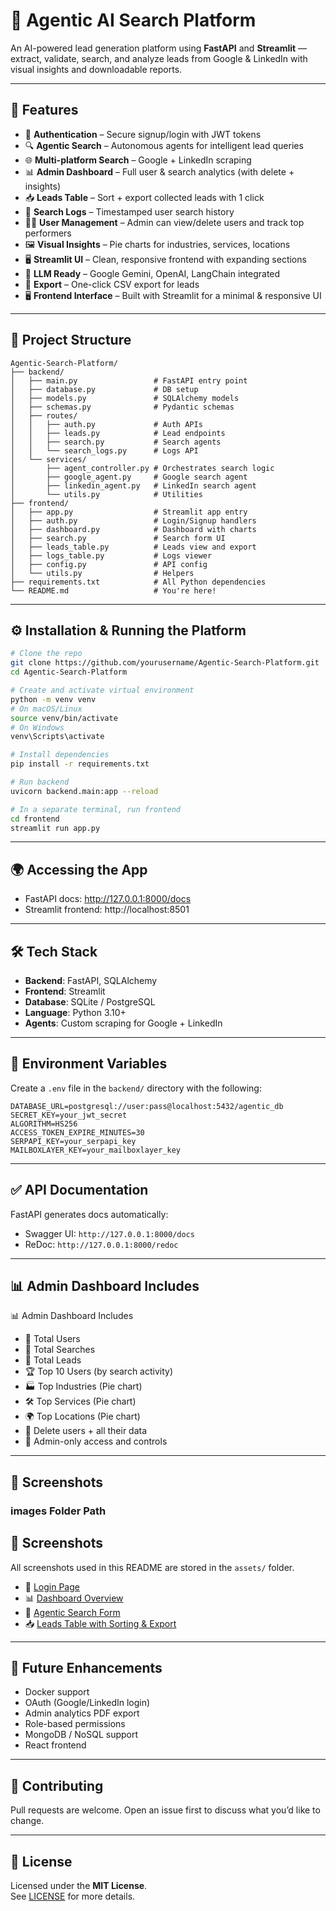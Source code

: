 # 🤖 Agentic AI Search Platform

An AI-powered lead generation platform using **FastAPI** and **Streamlit** — extract, validate, search, and analyze leads from Google & LinkedIn with visual insights and downloadable reports.

---
   
## 🚀 Features

- 🔐 **Authentication** – Secure signup/login with JWT tokens  
- 🔍 **Agentic Search** – Autonomous agents for intelligent lead queries  
- 🌐 **Multi-platform Search** – Google + LinkedIn scraping  
- 📊 **Admin Dashboard** – Full user & search analytics (with delete + insights)  
- 📥 **Leads Table** – Sort + export collected leads with 1 click  
- 🧾 **Search Logs** – Timestamped user search history  
- 👨‍💼 **User Management** – Admin can view/delete users and track top performers  
- 🖼️ **Visual Insights** – Pie charts for industries, services, locations  
- 🖥️ **Streamlit UI** – Clean, responsive frontend with expanding sections  
- 🧠 **LLM Ready** – Google Gemini, OpenAI, LangChain integrated  
- 📎 **Export** – One-click CSV export for leads    
- 🖥️ **Frontend Interface** – Built with Streamlit for a minimal & responsive UI  

---

## 📁 Project Structure

```
Agentic-Search-Platform/
├── backend/
│   ├── main.py                 # FastAPI entry point
│   ├── database.py             # DB setup
│   ├── models.py               # SQLAlchemy models
│   ├── schemas.py              # Pydantic schemas
│   ├── routes/
│   │   ├── auth.py             # Auth APIs
│   │   ├── leads.py            # Lead endpoints
│   │   ├── search.py           # Search agents
│   │   └── search_logs.py      # Logs API
│   └── services/
│       ├── agent_controller.py # Orchestrates search logic
│       ├── google_agent.py     # Google search agent
│       ├── linkedin_agent.py   # LinkedIn search agent
│       └── utils.py            # Utilities
├── frontend/
│   ├── app.py                  # Streamlit app entry
│   ├── auth.py                 # Login/Signup handlers
│   ├── dashboard.py            # Dashboard with charts
│   ├── search.py               # Search form UI
│   ├── leads_table.py          # Leads view and export
│   ├── logs_table.py           # Logs viewer
│   ├── config.py               # API config
│   └── utils.py                # Helpers
├── requirements.txt            # All Python dependencies
└── README.md                   # You're here!
```

---

## ⚙️ Installation & Running the Platform

```bash
# Clone the repo
git clone https://github.com/yourusername/Agentic-Search-Platform.git
cd Agentic-Search-Platform

# Create and activate virtual environment
python -m venv venv
# On macOS/Linux
source venv/bin/activate
# On Windows
venv\Scripts\activate

# Install dependencies
pip install -r requirements.txt

# Run backend
uvicorn backend.main:app --reload

# In a separate terminal, run frontend
cd frontend
streamlit run app.py
```

---

## 🌍 Accessing the App

- FastAPI docs: http://127.0.0.1:8000/docs  
- Streamlit frontend: http://localhost:8501

---

## 🛠️ Tech Stack

- **Backend**: FastAPI, SQLAlchemy  
- **Frontend**: Streamlit  
- **Database**: SQLite / PostgreSQL  
- **Language**: Python 3.10+  
- **Agents**: Custom scraping for Google + LinkedIn  

---

## 🔐 Environment Variables

Create a `.env` file in the `backend/` directory with the following:

```
DATABASE_URL=postgresql://user:pass@localhost:5432/agentic_db
SECRET_KEY=your_jwt_secret
ALGORITHM=HS256
ACCESS_TOKEN_EXPIRE_MINUTES=30
SERPAPI_KEY=your_serpapi_key
MAILBOXLAYER_KEY=your_mailboxlayer_key
```

---

## ✅ API Documentation

FastAPI generates docs automatically:

- Swagger UI: `http://127.0.0.1:8000/docs`  
- ReDoc: `http://127.0.0.1:8000/redoc`

---

## 📊 Admin Dashboard Includes

📊 Admin Dashboard Includes

- 👤 Total Users
- 🧠 Total Searches
- 🧾 Total Leads
- 🏆 Top 10 Users (by search activity)
- 🏭 Top Industries (Pie chart)
- 🛠️ Top Services (Pie chart)
- 🌍 Top Locations (Pie chart)
- 🧹 Delete users + all their data
- 🔐 Admin-only access and controls



---

## 📸 Screenshots

### images Folder Path
## 📸 Screenshots

All screenshots used in this README are stored in the `assets/` folder.

- 🔐 [Login Page](assets/login_signup.png)  
- 📊 [Dashboard Overview](assets/Dashboard1.png)  
- 🧠 [Agentic Search Form](assets/Search.png)  
- 📥 [Leads Table with Sorting & Export](assets/Leads.png)  


---
## 📌 Future Enhancements

- Docker support
- OAuth (Google/LinkedIn login)
- Admin analytics PDF export
- Role-based permissions
- MongoDB / NoSQL support
- React frontend

---

## 🤝 Contributing

Pull requests are welcome. Open an issue first to discuss what you’d like to change.

---

## 📄 License

Licensed under the **MIT License**.  
See [LICENSE](LICENSE) for more details.
